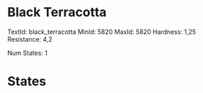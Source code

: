 # Black Terracotta
TextId: black_terracotta
MinId: 5820
MaxId: 5820
Hardness: 1,25
Resistance: 4,2

Num States: 1
# States
```

```